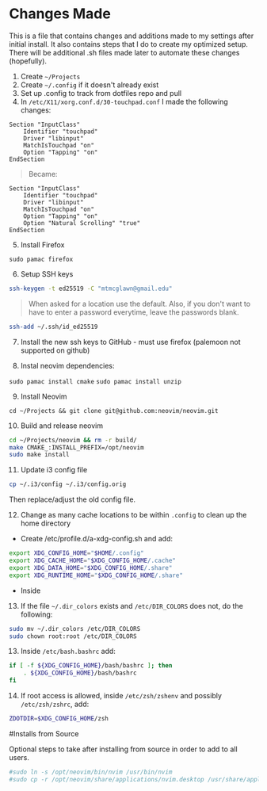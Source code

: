 # Changes Made

This is a file that contains changes and additions made to my settings after initial install.
It also contains steps that I do to create my optimized setup.
There will be additional .sh files made later to automate these changes (hopefully).

1. Create `~/Projects`
2. Create `~/.config` if it doesn't already exist
3. Set up .config to track from dotfiles repo and pull
4. In `/etc/X11/xorg.conf.d/30-touchpad.conf` I made the following changes:

```xf86conf
Section "InputClass"
    Identifier "touchpad"
    Driver "libinput"
    MatchIsTouchpad "on"
    Option "Tapping" "on"
EndSection
```

> Became:

```xf86conf
Section "InputClass"
    Identifier "touchpad"
    Driver "libinput"
    MatchIsTouchpad "on"
    Option "Tapping" "on"
    Option "Natural Scrolling" "true"
EndSection
```

5. Install Firefox

`sudo pamac firefox`

6. Setup SSH keys

```sh
ssh-keygen -t ed25519 -C "mtmcglawn@gmail.edu"
```

> When asked for a location use the default.
> Also, if you don't want to have to enter a password everytime, leave the passwords blank.

```sh
ssh-add ~/.ssh/id_ed25519
```

7. Install the new ssh keys to GitHub - must use firefox (palemoon not supported on github)

8. Instal neovim dependencies:

`sudo pamac install cmake`
`sudo pamac install unzip`

9. Install Neovim

`cd ~/Projects && git clone git@github.com:neovim/neovim.git`

10. Build and release neovim

```sh
cd ~/Projects/neovim && rm -r build/
make CMAKE_:INSTALL_PREFIX=/opt/neovim
sudo make install
```

11. Update i3 config file

```sh
cp ~/.i3/config ~/.i3/config.orig
```

Then replace/adjust the old config file.

12. Change as many cache locations to be within `.config` to clean up the home directory

* Create /etc/profile.d/a-xdg-config.sh and add:

```sh
export XDG_CONFIG_HOME="$HOME/.config"
export XDG_CACHE_HOME="$XDG_CONFIG_HOME/.cache"
export XDG_DATA_HOME="$XDG_CONFIG_HOME/.share"
export XDG_RUNTIME_HOME="$XDG_CONFIG_HOME/.share"
```

* Inside 

13. If the file `~/.dir_colors` exists and `/etc/DIR_COLORS` does not, do the following:

```sh
sudo mv ~/.dir_colors /etc/DIR_COLORS
sudo chown root:root /etc/DIR_COLORS
```

13. Inside `/etc/bash.bashrc` add:
```sh
if [ -f ${XDG_CONFIG_HOME}/bash/bashrc ]; then
	. ${XDG_CONFIG_HOME}/bash/bashrc
fi
```

14. If root access is allowed, inside `/etc/zsh/zshenv` and possibly `/etc/zsh/zshrc`, add:
```sh
ZDOTDIR=$XDG_CONFIG_HOME/zsh
```

#Installs from Source

Optional steps to take after installing from source in order to add to all users.

```sh
#sudo ln -s /opt/neovim/bin/nvim /usr/bin/nvim
#sudo cp -r /opt/neovim/share/applications/nvim.desktop /usr/share/applications
```
